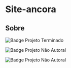 # Site-ancora

## Sobre
![Badge Projeto Terminado](https://img.shields.io/badge/Status-atualizando-yellow)

![Badge Projeto Não Autoral](https://img.shields.io/badge/Autoral-N%C3%A3o-lightgrey)

![Badge Projeto Não Autoral](https://img.shields.io/badge/Desenvolvedor-jonh925-brightgreen)
